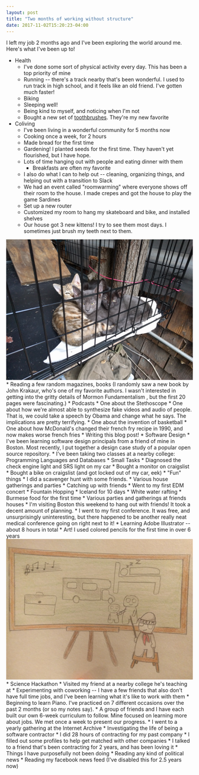 ```yaml
---
layout: post
title: "Two months of working without structure"
date: 2017-11-02T15:20:23-04:00
---
```


I left my job 2 months ago and I've been exploring the world around me. Here's what I've been up to!

* Health
    * I've done some sort of physical activity every day. This has been a top priority of mine
    * Running -- there's a track nearby that's been wonderful. I used to run track in high school, and it feels like an old friend. I've gotten much faster!
    * Biking
    * Sleeping well!
    * Being kind to myself, and noticing when I'm not
    * Bought a new set of [toothbrushes](https://www.amazon.com/Nimbus%C2%AE-Microfine%C2%AE-Toothbrush-REGULAR-Colors/dp/B005LB75NI/ref=sr_1_3_a_it?ie=UTF8&qid=1510379167&sr=8-3&keywords=nimbus+toothbrush). They're my new favorite
* Coliving
    * I've been living in a wonderful community for 5 months now
    * Cooking once a week, for 2 hours
    * Made bread for the first time
    * Gardening! I planted seeds for the first time. They haven't yet flourished, but I have hope.
    * Lots of time hanging out with people and eating dinner with them
        * Breakfasts are often my favorite
    * I also do what I can to help out -- cleaning, organizing things, and helping out with a transition to Slack
    * We had an event called "roomwarming" where everyone shows off their room to the house. I made crepes and got the house to play the game Sardines
    * Set up a new router
    * Customized my room to hang my skateboard and bike, and installed shelves
    * Our house got 3 new kittens! I try to see them most days. I sometimes just brush my teeth next to them.
<center><img src="/assets/kittens.jpg" width="600" title="Kittens"/></center>
* Reading a few random magazines, books (I randomly saw a new book by John Krakaur, who's one of my favorite authors. I wasn't interested in getting into the gritty details of Mormon Fundamentalism , but the first 20 pages were fascinating.)
* Podcasts
    * One about the Stethoscope
    * One about how we're almost able to synthesize fake videos and audio of people. That is, we could take a speech by Obama and change what he says. The implications are pretty terrifying.
    * One about the invention of basketball
    * One about how McDonald's changed their french fry recipe in 1990, and now makes worse french fries
* Writing this blog post!
* Software Design
    * I've been learning software design principals from a friend of mine in Boston. Most recently, I put together a design case study of a popular open source repository.
* I've been taking two classes at a nearby college: Programming Languages and Databases
* Small Tasks
    * Diagnosed the check engine light and SRS light on my car
    * Bought a monitor on craigslist
    * Bought a bike on craigslist (and got locked out of my car, eek)
* "Fun" things
    * I did a scavenger hunt with some friends.
    * Various house gatherings and parties
    * Catching up with friends
    * Went to my first EDM concert
    * Fountain Hopping
    * Iceland for 10 days
    * White water rafting
    * Burmese food for the first time
    * Various parties and gatherings at friends houses
    * I'm visiting Boston this weekend to hang out with friends! It took a decent amount of planning.
* I went to my first conference. It was free, and unsurprisingly uninteresting, but there happened to be another really neat medical conference going on right next to it!
* Learning Adobe Illustrator -- about 8 hours in total
* Art! I used colored pencils for the first time in over 6 years
<center><img src="/assets/colored_pencils.jpg" width="600" title="Dream Machine"/></center>
* Science Hackathon
* Visited my friend at a nearby college he's teaching at
* Experimenting with coworking -- I have a few friends that also don't have full time jobs, and I've been learning what it's like to work with them
* Beginning to learn Piano. I've practiced on 7 different occasions over the past 2 months (or so my notes say).
* A group of friends and I have each built our own 6-week curriculum to follow. Mine focused on learning more about jobs. We met once a week to present our progress.
* I went to a yearly gathering at the Internet Archive
* Investigating the life of being a software contractor
    * I did 28 hours of contracting for my past company
    * I filled out some profiles to help get matched with other companies
    * I talked to a friend that's been contracting for 2 years, and has been loving it
* Things I have purposefully not been doing
    * Reading any kind of political news
    * Reading my facebook news feed (I've disabled this for 2.5 years now)

